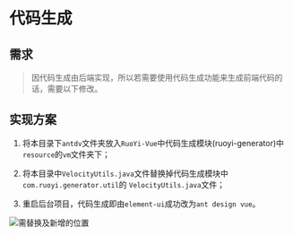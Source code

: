 代码生成
====

## 需求

> 因代码生成由后端实现，所以若需要使用代码生成功能来生成前端代码的话，需要以下修改。

## 实现方案

1. 将本目录下`antdv`文件夹放入`RuoYi-Vue`中代码生成模块(ruoyi-generator)中`resource`的`vm`文件夹下；

2. 将本目录中`VelocityUtils.java`文件替换掉代码生成模块中`com.ruoyi.generator.util`的
   `VelocityUtils.java`文件；

3. 重启后台项目，代码生成即由`element-ui`成功改为`ant design vue`。

![需替换及新增的位置](https://oss.fuzui.net/img/20210202004013.png)


